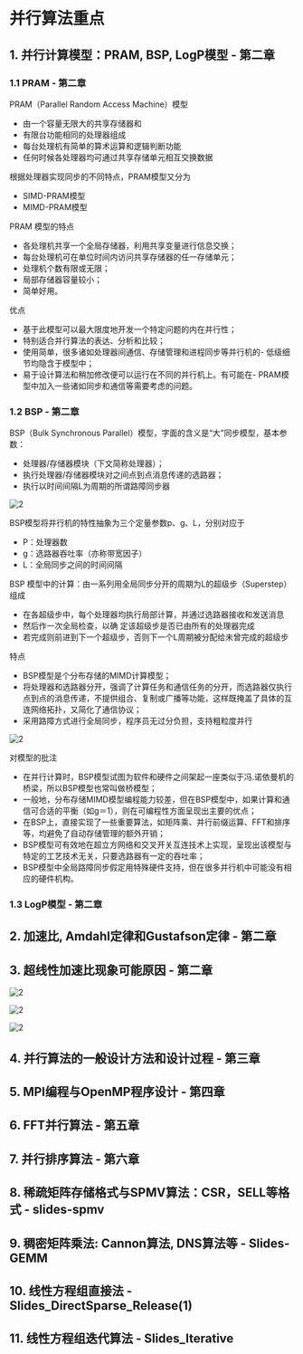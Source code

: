 # 并行算法重点

## 1. 并行计算模型：PRAM, BSP, LogP模型 - 第二章

### 1.1 PRAM - 第二章

PRAM（Parallel Random Access Machine）模型

- 由一个容量无限大的共享存储器和
- 有限台功能相同的处理器组成
- 每台处理机有简单的算术运算和逻辑判断功能
- 任何时候各处理器均可通过共享存储单元相互交换数据

根据处理器实现同步的不同特点，PRAM模型又分为

- SIMD-PRAM模型
- MIMD-PRAM模型

PRAM 模型的特点

- 各处理机共享一个全局存储器，利用共享变量进行信息交换；
- 每台处理机可在单位时间内访问共享存储器的任一存储单元；
- 处理机个数有限或无限；
- 局部存储器容量较小；
- 简单好用。

优点

- 基于此模型可以最大限度地开发一个特定问题的内在并行性；
- 特别适合并行算法的表达、分析和比较；
- 使用简单，很多诸如处理器间通信、存储管理和进程同步等并行机的- 低级细节均隐含于模型中；
- 易于设计算法和稍加修改便可以运行在不同的并行机上。有可能在- PRAM模型中加入一些诸如同步和通信等需要考虑的问题。

### 1.2 BSP - 第二章

BSP（Bulk Synchronous Parallel）模型，字面的含义是“大”同步模型，基本参数：

- 处理器/存储器模块（下文简称处理器）；
- 执行处理器/存储器模块对之间点到点消息传递的选路器；
- 执行以时间间隔L为周期的所谓路障同步器

![2](http://ww1.sinaimg.cn/large/006alGmrly1g4ta40zcnvj30id0hmwfa.jpg)

BSP模型将并行机的特性抽象为三个定量参数p、g、L，分别对应于

- P：处理器数
- g：选路器吞吐率（亦称带宽因子）
- L：全局同步之间的时间间隔

BSP 模型中的计算：由一系列用全局同步分开的周期为L的超级步（Superstep）组成

- 在各超级步中，每个处理器均执行局部计算，并通过选路器接收和发送消息
- 然后作一次全局检查，以确
定该超级步是否已由所有的处理器完成
- 若完成则前进到下一个超级步，否则下一个L周期被分配给未曾完成的超级步

特点

- BSP模型是个分布存储的MIMD计算模型；
- 将处理器和选路器分开，强调了计算任务和通信任务的分开，而选路器仅执行点到点的消息传递，不提供组合、复制或广播等功能，这样既掩盖了具体的互连网络拓扑，又简化了通信协议；
- 采用路障方式进行全局同步，程序员无过分负担，支持粗粒度并行

![2](http://ww1.sinaimg.cn/large/006alGmrly1g4ta91vsmbj311e0m142l.jpg)

对模型的批注

- 在并行计算时，BSP模型试图为软件和硬件之间架起一座类似于冯.诺依曼机的桥梁，所以BSP模型也常叫做桥模型；
- 一般地，分布存储MIMD模型编程能力较差，但在BSP模型中，如果计算和通信可合适的平衡（如g＝1），则在可编程性方面呈现出主要的优点；
- 在BSP上，直接实现了一些重要算法，如矩阵乘、并行前缀运算、FFT和排序等，均避免了自动存储管理的额外开销；
- BSP模型可有效地在超立方网络和交叉开关互连技术上实现，呈现出该模型与特定的工艺技术无关，只要选路器有一定的吞吐率；
- BSP模型中全局路障同步假定用特殊硬件支持，但在很多并行机中可能没有相应的硬件机构。

### 1.3 LogP模型 - 第二章

## 2. 加速比, Amdahl定律和Gustafson定律 - 第二章

## 3. 超线性加速比现象可能原因 - 第二章

![2](http://ww1.sinaimg.cn/large/006alGmrly1g4tan9sqjuj30yc0p4wkd.jpg)

![2](http://ww1.sinaimg.cn/large/006alGmrly1g4taqib1cpj30zc05x76h.jpg)

![2](http://ww1.sinaimg.cn/large/006alGmrly1g4tavt0n0gj30vn0b5wiu.jpg)

## 4. 并行算法的一般设计方法和设计过程 - 第三章

## 5. MPI编程与OpenMP程序设计 - 第四章

## 6. FFT并行算法 - 第五章

## 7. 并行排序算法 - 第六章

## 8. 稀疏矩阵存储格式与SPMV算法：CSR，SELL等格式 - slides-spmv

## 9. 稠密矩阵乘法: Cannon算法, DNS算法等 - Slides-GEMM

## 10. 线性方程组直接法 - Slides_DirectSparse_Release(1)

## 11. 线性方程组迭代算法 - Slides_Iterative
